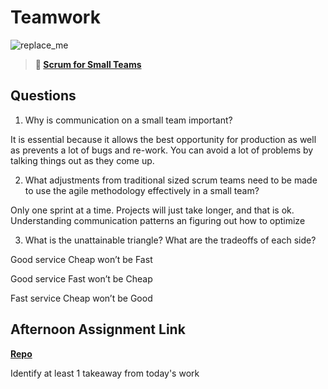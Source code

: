 # Teamwork

![replace_me](https://codeworks.blob.core.windows.net/public/assets/img/illustrations/placeholder.svg)

> **📖 [Scrum for Small Teams](https://codeworksacademy.com/fs-student-guide/resources/wk8-9/02-Scrum-For-Small-Teams)**

## Questions

1. Why is communication on a small team important?

It is essential  because it allows the best opportunity for production as well as prevents a lot of bugs and re-work. You can avoid a lot of problems by talking things out as they come up.

2. What adjustments from traditional sized scrum teams need to be made to use the agile methodology effectively in a small team?

Only one sprint at a time. Projects will just take longer, and that is ok. Understanding communication patterns an figuring out how to optimize

3. What is the unattainable triangle? What are the tradeoffs of each side?

Good service Cheap won’t be Fast

Good service Fast won’t be Cheap

Fast service Cheap won’t be Good

## Afternoon Assignment Link

**[Repo](https://github.com/Curtis-Pollard-II/<ASSIGNMENT_REPO>)**

Identify at least 1 takeaway from today's work
